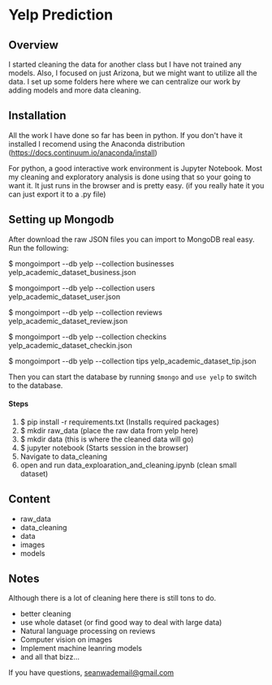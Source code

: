 # Yelp Prediction

## Overview

I started cleaning the data for another class but I have not trained any models.  Also, I focused on just Arizona, but we might want to utilize all the data. I set up some folders here where we can centralize our work by adding models and more data cleaning.

## Installation

All the work I have done so far has been in python.  If you don't have it installed I recomend using the Anaconda distribution (https://docs.continuum.io/anaconda/install)

For python, a good interactive work environment is Jupyter Notebook.  Most my cleaning and exploratory analysis is done using that so your going to want it.  It just runs in the browser and is pretty easy. (if you really hate it you can just export it to a .py file)

## Setting up Mongodb
After download the raw JSON files you can import to MongoDB real easy.  Run the following:

 $ mongoimport --db yelp --collection businesses yelp_academic_dataset_business.json

 $ mongoimport --db yelp --collection users yelp_academic_dataset_user.json

 $ mongoimport --db yelp --collection reviews yelp_academic_dataset_review.json

 $ mongoimport --db yelp --collection checkins yelp_academic_dataset_checkin.json

 $ mongoimport --db yelp --collection tips yelp_academic_dataset_tip.json

Then you can start the database by running `$mongo` and `use yelp` to switch to the database.

#### Steps
1. $ pip install -r requirements.txt (Installs required packages)
2. $ mkdir raw_data (place the raw data from yelp here)
3. $ mkdir data (this is where the cleaned data will go)
4. $ jupyter notebook (Starts session in the browser)
5. Navigate to data_cleaning
6. open and run data_exploaration_and_cleaning.ipynb (clean small dataset)

## Content
- raw_data
- data_cleaning
- data
- images
- models

## Notes
Although there is a lot of cleaning here there is still tons to do.
- better cleaning
- use whole dataset (or find good way to deal with large data)
- Natural language processing on reviews
- Computer vision on images
- Implement machine leanring models
- and all that bizz...

If you have questions, seanwademail@gmail.com
